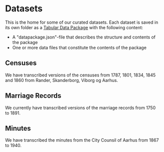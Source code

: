 # Datasets
This is the home for some of our curated datasets. Each dataset is saved in its own folder as a [Tabular Data Package](https://specs.frictionlessdata.io/tabular-data-package/) with the following content:

* A "datapackage.json"-file that describes the structure and contents of the package
* One or more data files that constitute the contents of the package

## Censuses
We have transcribed versions of the censuses from 1787, 1801, 1834, 1845 and 1860 from Rander, Skanderborg, Viborg og Aarhus.

## Marriage Records
We currently have transcribed versions of the marriage records from 1750 to 1891.

## Minutes
We have transcribed the minutes from the City Counsil of Aarhus from 1867 to 1940.
